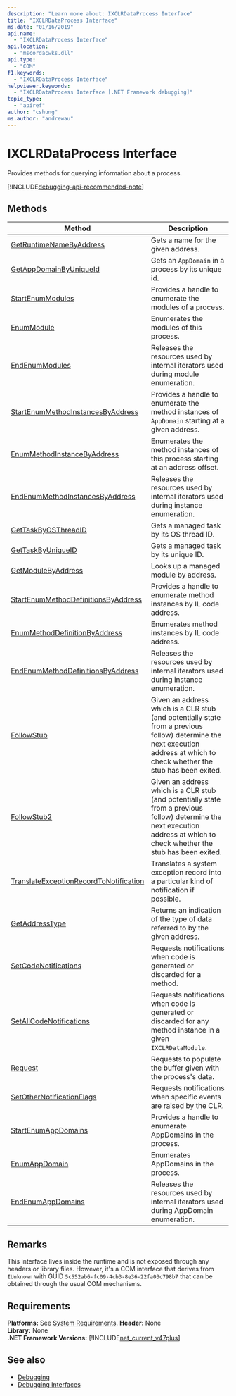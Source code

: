 ```yaml
---
description: "Learn more about: IXCLRDataProcess Interface"
title: "IXCLRDataProcess Interface"
ms.date: "01/16/2019"
api.name:
  - "IXCLRDataProcess Interface"
api.location:
  - "mscordacwks.dll"
api.type:
  - "COM"
f1.keywords:
  - "IXCLRDataProcess Interface"
helpviewer.keywords:
  - "IXCLRDataProcess Interface [.NET Framework debugging]"
topic_type:
  - "apiref"
author: "cshung"
ms.author: "andrewau"
---
```

# IXCLRDataProcess Interface

Provides methods for querying information about a process.

[!INCLUDE[debugging-api-recommended-note](../../../../includes/debugging-api-recommended-note.md)]

## Methods

| Method                                                                                                                                               | Description                                                                                     |
| ---------------------------------------------------------------------------------------------------------------------------------------------------- | ----------------------------------------------------------------------------------------------- |
| [GetRuntimeNameByAddress](ixclrdataprocess-getruntimenamebyaddress-method.md)                     | Gets a name for the given address.                                                               |
| [GetAppDomainByUniqueId](ixclrdataprocess-getappdomainbyuniqueid-method.md)                       | Gets an `AppDomain` in a process by its unique id.                                              |
| [StartEnumModules](ixclrdataprocess-startenummodules-method.md)                                   | Provides a handle to enumerate the modules of a process.                                        |
| [EnumModule](ixclrdataprocess-enummodule-method.md)                                               | Enumerates the modules of this process.                                                         |
| [EndEnumModules](ixclrdataprocess-endenummodules-method.md)                                       | Releases the resources used by internal iterators used during module enumeration.               |
| [StartEnumMethodInstancesByAddress](ixclrdataprocess-startenummethodinstancesbyaddress-method.md) | Provides a handle to enumerate the method instances of `AppDomain` starting at a given address. |
| [EnumMethodInstanceByAddress](ixclrdataprocess-enummethodinstancebyaddress-method.md)             | Enumerates the method instances of this process starting at an address offset.                  |
| [EndEnumMethodInstancesByAddress](ixclrdataprocess-endenummethodinstancesbyaddress-method.md)     | Releases the resources used by internal iterators used during instance enumeration.             |
| [GetTaskByOSThreadID](ixclrdataprocess-gettaskbyosthreadid-method.md)                             | Gets a managed task by its OS thread ID. |
| [GetTaskByUniqueID](ixclrdataprocess-gettaskbyuniqueid-method.md)                                 | Gets a managed task by its unique ID. |
| [GetModuleByAddress](ixclrdataprocess-getmodulebyaddress-method.md)                               | Looks up a managed module by address. |
| [StartEnumMethodDefinitionsByAddress](ixclrdataprocess-startenummethoddefinitionsbyaddress-method.md) | Provides a handle to enumerate method instances by IL code address. |
| [EnumMethodDefinitionByAddress](ixclrdataprocess-enummethoddefinitionbyaddress-method.md)         | Enumerates method instances by IL code address. |
| [EndEnumMethodDefinitionsByAddress](ixclrdataprocess-endenummethoddefinitionsbyaddress-method.md) | Releases the resources used by internal iterators used during instance enumeration. |
| [FollowStub](ixclrdataprocess-followstub-method.md)                                               | Given an address which is a CLR stub (and potentially state from a previous follow) determine the next execution address at which to check whether the stub has been exited. |
| [FollowStub2](ixclrdataprocess-followstub2-method.md)                                             | Given an address which is a CLR stub (and potentially state from a previous follow) determine the next execution address at which to check whether the stub has been exited. |
| [TranslateExceptionRecordToNotification](ixclrdataprocess-translateexceptionrecordtonotification-method.md) | Translates a system exception record into a particular kind of notification if possible. |
| [GetAddressType](ixclrdataprocess-getaddresstype-method.md)                                       | Returns an indication of the type of data referred to by the given address. |
| [SetCodeNotifications](ixclrdataprocess-setcodenotifications-method.md)                           | Requests notifications when code is generated or discarded for a method. |
| [SetAllCodeNotifications](ixclrdataprocess-setallcodenotifications-method.md)                     | Requests notifications when code is generated or discarded for any method instance in a given `IXCLRDataModule`. |
| [Request](ixclrdataprocess-request-method.md)                                                     | Requests to populate the buffer given with the process's data. |
| [SetOtherNotificationFlags](ixclrdataprocess-setothernotificationflags-method.md)                 | Requests notifications when specific events are raised by the CLR. |
| [StartEnumAppDomains](ixclrdataprocess-startenumappdomains-method.md)                             | Provides a handle to enumerate AppDomains in the process. |
| [EnumAppDomain](ixclrdataprocess-enumappdomain-method.md)                                         | Enumerates AppDomains in the process. |
| [EndEnumAppDomains](ixclrdataprocess-endenumappdomains-method.md)                                 | Releases the resources used by internal iterators used during AppDomain enumeration. |

## Remarks

This interface lives inside the runtime and is not exposed through any headers or library files. However, it's a COM interface that derives from `IUnknown` with GUID `5c552ab6-fc09-4cb3-8e36-22fa03c798b7` that can be obtained through the usual COM mechanisms.

## Requirements

**Platforms:** See [System Requirements](../../get-started/system-requirements.md).
**Header:** None  
**Library:** None  
**.NET Framework Versions:** [!INCLUDE[net_current_v47plus](../../../../includes/net-current-v47plus.md)]  

## See also

- [Debugging](index.md)
- [Debugging Interfaces](debugging-interfaces.md)
